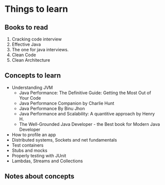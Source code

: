 # Things to learn

## Books to read
1. Cracking code interview
2. Effective Java
3. The one for java interviews.
4. Clean Code
5. Clean Architecture


## Concepts to learn
* Understanding JVM
    * Java Performance: The Definitive Guide: Getting the Most Out of Your Code
    * Java Performance Companion by Charlie Hunt
    * Java Performance By Binu Jhon
    * Java Performance and Scalability: A quantitive approach by Henry H.
    * The Well-Grounded Java Developer - the Best book for Modern Java Developer
* How to profile an app
* Distributed systems, Sockets and net fundamentals
* Test containers
* Stubs and mocks
* Properly testing with JUnit
* Lambdas, Streams and Collections

## Notes about concepts


